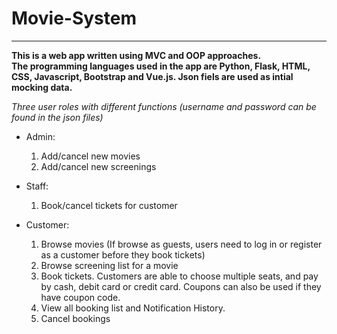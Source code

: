 # Movie-System

--------------------------------------------------------

**This is a web app written using MVC and OOP approaches.**  
**The programming languages used in the app are Python, Flask, HTML, CSS, Javascript, Bootstrap and Vue.js. Json fiels are used as intial mocking data.**

*Three user roles with different functions (username and password can be found in the json files)*
* Admin:
  1. Add/cancel new movies
  2. Add/cancel new screenings
 
* Staff:
  1. Book/cancel tickets for customer

* Customer:
  1. Browse movies (If browse as guests, users need to log in or register as a customer before they book tickets)
  2. Browse screening list for a movie
  3. Book tickets. Customers are able to choose multiple seats, and pay by cash, debit card or credit card. Coupons can also be used if they have coupon code.
  4. View all booking list and Notification History.
  5. Cancel bookings

